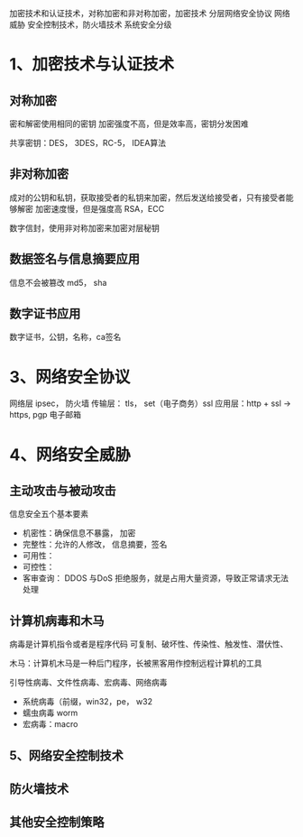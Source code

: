 
加密技术和认证技术，对称加密和非对称加密，加密技术
分层网络安全协议
网络威胁
安全控制技术，防火墙技术
系统安全分级

# 1、加密技术与认证技术
## 对称加密 
密和解密使用相同的密钥
加密强度不高，但是效率高，密钥分发困难

共享密钥：DES， 3DES，RC-5， IDEA算法

## 非对称加密
成对的公钥和私钥，获取接受者的私钥来加密，然后发送给接受者，只有接受者能够解密
加密速度慢，但是强度高
RSA，ECC

数字信封，使用非对称加密来加密对层秘钥

## 数据签名与信息摘要应用
信息不会被篡改
md5， sha

## 数字证书应用
数字证书，公钥，名称，ca签名


# 3、网络安全协议
网络层 ipsec， 防火墙
传输层： tls， set（电子商务）ssl
应用层：http  + ssl  -> https, pgp 电子邮箱


# 4、网络安全威胁
## 主动攻击与被动攻击
信息安全五个基本要素
- 机密性：确保信息不暴露， 加密
- 完整性：允许的人修改， 信息摘要，签名
- 可用性：
- 可控性：
- 客审查询：
DDOS 与DoS 拒绝服务，就是占用大量资源，导致正常请求无法处理

## 计算机病毒和木马
病毒是计算机指令或者是程序代码
可复制、破坏性、传染性、触发性、潜伏性、

木马：计算机木马是一种后门程序，长被黑客用作控制远程计算机的工具

引导性病毒、文件性病毒、宏病毒、网络病毒
- 系统病毒（前缀，win32，pe， w32
- 蠕虫病毒  worm
- 宏病毒：macro
## 5、网络安全控制技术

## 防火墙技术


## 其他安全控制策略